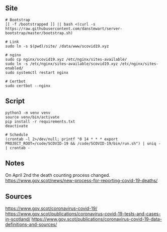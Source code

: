## Site
```
# Bootstrap
[[ -f /bootstrapped ]] || bash <(curl -s https://raw.githubusercontent.com/danstewart/server-bootstrap/master/bootstrap.sh)

# Link
sudo ln -s $(pwd)/site/ /data/www/scovid19.xyz

# nginx
sudo cp nginx/scovid19.xyz /etc/nginx/sites-available/
sudo ln -s /etc/nginx/sites-available/scovid19.xyz /etc/nginx/sites-enabled/
sudo systemctl restart nginx

# Certbot
sudo certbot --nginx
```

## Script
```
python3 -m venv venv
source venv/bin/activate
pip install -r requirements.txt
deactivate

# Schedule
(crontab -l 2>/dev/null; printf "0 14 * * * export PROJECT_ROOT=/code/SCOVID-19 && /code/SCOVID-19/bin/run.sh") | uniq - | crontab -
```

## Notes
On April 2nd the death counting process changed.  
https://www.gov.scot/news/new-process-for-reporting-covid-19-deaths/

## Sources
https://www.gov.scot/coronavirus-covid-19/
https://www.gov.scot/publications/coronavirus-covid-19-tests-and-cases-in-scotland/
https://www.gov.scot/publications/coronavirus-covid-19-data-definitions-and-sources/
